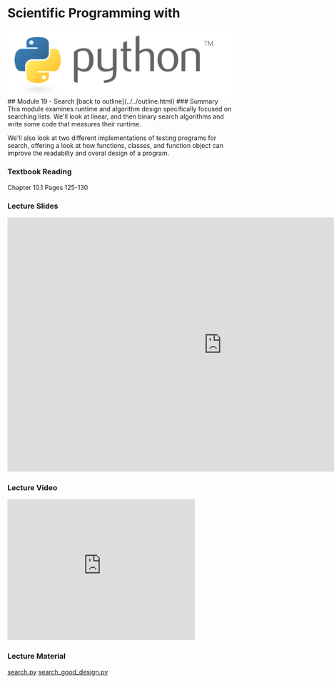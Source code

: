 # Scientific Programming with 
<img src="../../imgs/python.png"/>
## Module 19 - Search
[back to outline](../../outline.html)
### Summary
This module examines runtime and algorithm design specifically focused on searching lists.  We'll look at linear, and then binary search algorithms and write some code that measures their runtime.

We'll also look at two different implementations of testing programs for search, offering a look at how functions, classes, and function object can improve the readabilty and overal design of a program.

### Textbook Reading
Chapter 10.1
Pages 125-130

### Lecture Slides
<iframe src="https://docs.google.com/presentation/d/1NKnQjWJvOkI7cre5FPIT1GQEo9-k46zA8UOvezX9McY/embed?start=false&loop=false&delayms=3000" frameborder="0" width="960" height="569" allowfullscreen="true" mozallowfullscreen="true" webkitallowfullscreen="true"></iframe>

### Lecture Video
<iframe width="420" height="315" src="https://www.youtube.com/embed/wU0dmiSLze4" frameborder="0" allowfullscreen></iframe>

### Lecture Material
[search.py](search.py)
[search_good_design.py](search_good_design.py)


